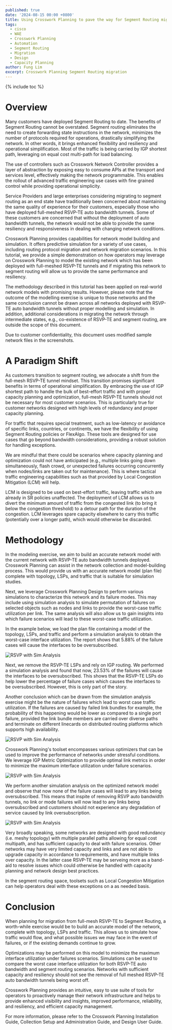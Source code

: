 ```yaml
---
published: true
date: '2024-08-15 00:00 +0800'
title: Using Crosswork Planning to pave the way for Segment Routing migration
tags:
  - cisco
  - WAE
  - Crosswork Planning
  - Automation
  - Segment Routing
  - Migration
  - Design
  - Capacity Planning
author: Fung Lim
excerpt: Crosswork Planning Segment Routing migration
---
```

{% include toc %}

# Overview

Many customers have deployed Segment Routing to date. The benefits of Segment Routing cannot be overstated. Segment routing eliminates the need to create forwarding state instructions in the network, minimizes the number of protocols required for operations, drastically simplifying the network. In other words, it brings enhanced flexibility and resiliency and operational simplification. Most of the traffic is being carried by IGP shortest path, leveraging on equal cost multi-path for load balancing. 

The use of controllers such as Crosswork Network Controller provides a layer of abstraction by exposing easy to consume APIs at the transport and services level, effectively making the network programmable. This enables the rollout of advanced traffic engineering use cases with fine grained control while providing operational simplicity.

Service Providers and large enterprises considering migrating to segment routing as an end state have traditionally been concerned about maintaining the same quality of experience for their customers, especially those who have deployed full-meshed RSVP-TE auto bandwidth tunnels. Some of these customers are concerned that without the deployment of auto bandwidth tunnels, the network would not be able to provide the same resiliency and responsiveness in dealing with changing network conditions. 

Crosswork Planning provides capabilities for network model building and simulation. It offers predictive simulation for a variety of use cases, including routing protocol migration and network migration scenarios. In this tutorial, we provide a simple demonstration on how operators may leverage on Crosswork Planning to model the existing network which has been deployed with full-meshed RSVP-TE tunnels and if migrating this network to segment routing will allow us to provide the same performance and resiliency.

The methodology described in this tutorial has been applied on real-world network models with promising results. However, please note that the outcome of the modelling exercise is unique to those networks and the same conclusion cannot be drawn across all networks deployed with RSVP-TE auto bandwidth tunnels without proper modelling and simulation. In addition, additional considerations in migrating the network through intermediate states, e.g., co-existence of RSVP-TE and segment routing, are outside the scope of this document.

Due to customer confidentiality, this document uses modified sample network files in the screenshots. 

# A Paradigm Shift

As customers transition to segment routing, we advocate a shift from the full-mesh RSVP-TE tunnel mindset. This transition promises significant benefits in terms of operational simplification. By embracing the use of IGP shortest path to handle the bulk of best-effort traffic and with proper capacity planning and optimization, full-mesh RSVP-TE tunnels should not be necessary for most customer scenarios. This is particularly true for customer networks designed with high levels of redundancy and proper capacity planning.

For traffic that requires special treatment, such as low-latency or avoidance of specific links, countries, or continents, we have the flexibility of using Segment Routing policies or FlexAlgo. These tools are designed for use cases that go beyond bandwidth considerations, providing a robust solution for handling exceptions.

We are mindful that there could be scenarios where capacity planning and optimization could not have anticipated (e.g., multiple links going down simultaneously, flash crowd, or unexpected failures occurring concurrently when nodes/links are taken out for maintenance). This is where tactical traffic engineering capabilities such as that provided by Local Congestion Mitigation (LCM) will help. 

LCM is designed to be used on best-effort traffic, leaving traffic which are already in SR policies unaffected. The deployment of LCM allows us to divert the minimum amount of traffic from the congested link (to bring it below the congestion threshold) to a detour path for the duration of the congestion. LCM leverages spare capacity elsewhere to carry this traffic (potentially over a longer path), which would otherwise be discarded.

# Methodology

In the modeling exercise, we aim to build an accurate network model with the current network with RSVP-TE auto bandwidth tunnels deployed. Crosswork Planning can assist in the network collection and model-building process. This would provide us with an accurate network model (plan file) complete with topology, LSPs, and traffic that is suitable for simulation studies.

Next, we leverage Crosswork Planning Design to perform various simulations to characterize this network and its failure modes. This may include using simulation analysis to simulate permutation of failures on selected objects such as nodes and links to provide the worst-case traffic utilization per link. The same analysis will also allow us to gain insights into which failure scenarios will lead to these worst-case traffic utilization. 

In the example below, we load the plan file containing a model of the topology, LSPs, and traffic and perform a simulation analysis to obtain the worst-case interface utilization. The report shows that 5.88% of the failure cases will cause the interfaces to be oversubscribed.

![RSVP with Sim Analysis]({{site.baseurl}}/images/using-cp-pave-sr-sim-analysis-rsvp-autobw.png) 

Next, we remove the RSVP-TE LSPs and rely on IGP routing. We performed a simulation analysis and found that now, 23.53% of the failures will cause the interfaces to be oversubscribed. This shows that the RSVP-TE LSPs do help lower the percentage of failure cases which causes the interfaces to be oversubscribed. However, this is only part of the story.

Another conclusion which can be drawn from the simulation analysis exercise might be the nature of failures which lead to worst case traffic utilization. If the failures are caused by failed link bundles for example, the probability of this happening would be lower as compared to a single port failure, provided the link bundle members are carried over diverse paths and terminate on different linecards on distributed routing platforms which supports high availability.

![RSVP with Sim Analysis]({{site.baseurl}}/images/using-cp-pave-sr-sim-analysis-rsvp-removed.png) 

Crosswork Planning's toolset encompasses various optimizers that can be used to improve the performance of networks under stressful conditions. We leverage IGP Metric Optimization to provide optimal link metrics in order to minimize the maximum interface utilization under failure scenarios.

![RSVP with Sim Analysis]({{site.baseurl}}/images/using-cp-pave-sr-sim-analysis-rsvp-removed-mopt-next.png) 

We perform another simulation analysis on the optimized network model and observe that now none of the failure cases will lead to any links being oversubscribed. This means that inspite of removing RSVP auto bandwidth tunnels, no link or mode failures will now lead to any links being oversubscribed and customers should not experience any degradation of service caused by link oversubscription. 

![RSVP with Sim Analysis]({{site.baseurl}}/images/using-cp-pave-sr-sim-analysis-rsvp-removed-mopt.png) 

Very broadly speaking, some networks are designed with good redundancy (i.e. meshy topology) with multiple parallel paths allowing for equal cost multipath, and has sufficient capacity to deal with failure scenarios. Other networks may have very limited capacity and links and are not able to upgrade capacity in accordance to requirements, and have multiple links over capacity. In the latter case RSVP-TE may be serveing more as a band-aid to resolve issues which could otherwise be handled with capacity planning and network design best practices. 

In the segment routing space, toolsets such as Local Congestion Mitigation can help operators deal with these exceptions on a as needed basis. 

# Conclusion

When planning for migration from full-mesh RSVP-TE to Segment Routing, a worth-while exercise would be to build an accurate model of the network, complete with topology, LSPs and traffic. This  allows us to simulate how traffic would flow, and what possible issues we may face in the event of failures, or if the existing demands continue to grow. 

Optimizations may be performed on this model to minimize the maximum interface utilization under failures scenarios. Simulations can be used to compare the worst case interface utilization for both RSVP-TE auto bandwidth and segment routing scenarios. Networks with sufficient capacity and resiliency should not see the removal of full meshed RSVP-TE auto bandwidth tunnels being worst off. 

Crosswork Planning provides an intuitive, easy to use suite of tools for operators to proactively manage their network infrastructure and helps to provide enhanced visibility and insights, improved performance, reliability, and resiliency, and efficient capacity management.

For more information, please refer to the Crosswork Planning Installation Guide, Collection Setup and Administration Guide, and Design User Guide.
